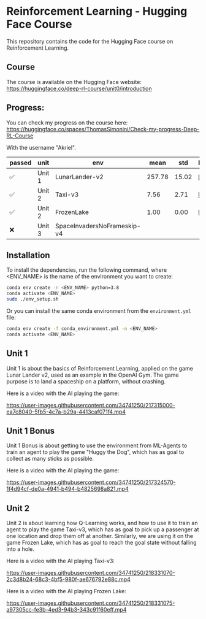 # Reinforcement Learning - Hugging Face Course

This repository contains the code for the Hugging Face course on Reinforcement
Learning.

## Course

The course is available on the Hugging Face website:
https://huggingface.co/deep-rl-course/unit0/introduction

## Progress:

You can check my progress on the course here:
https://huggingface.co/spaces/ThomasSimonini/Check-my-progress-Deep-RL-Course

With the username "Akriel".

| passed | unit   | env                         | mean   | std   | Link                                                                 |
|--------|--------|-----------------------------|--------|-------|----------------------------------------------------------------------|
| ✅      | Unit 1 | LunarLander-v2              | 257.78 | 15.02 | [link](https://huggingface.co/Akriel/MLP-Lunar-Lander )              |
| ✅      | Unit 2 | Taxi-v3                     | 7.56   | 2.71  | [link](https://huggingface.co/Akriel/q-Taxi-v3)                      |
| ✅      | Unit 2 | FrozenLake                  | 1.00   | 0.00  | [link](https://huggingface.co/Akriel/q-FrozenLake-v1-4x4-noSlippery) |
| ❌      | Unit 3 | SpaceInvadersNoFrameskip-v4 |        |       |                                                                      |


[comment]: <> (make a list with 8 units)

## Installation

To install the dependencies, run the following command, where <ENV_NAME> is the
name of the environment you want to create:

```bash
conda env create -n <ENV_NAME> python=3.8
conda activate <ENV_NAME>
sudo ./env_setup.sh
```

Or you can install the same conda environment from the `environment.yml` file:

```bash
conda env create -f conda_environment.yml -n <ENV_NAME>
conda activate <ENV_NAME>
```

## Unit 1

Unit 1 is about the basics of Reinforcement Learning, applied on the game
Lunar Lander v2, used as an example in the OpenAI Gym. The game purpose is to
land a spaceship on a platform, without crashing.

Here is a video with the AI playing the game:

https://user-images.githubusercontent.com/34741250/217315000-ea7c8040-5fb5-4c7a-b29a-4413caf071f4.mp4

## Unit 1 Bonus

Unit 1 Bonus is about getting to use the environment from ML-Agents to train
an agent to play the game "Huggy the Dog", which has as goal to collect as many
sticks as possible.

Here is a video with the AI playing the game:

https://user-images.githubusercontent.com/34741250/217324570-1f4d94cf-de0a-4941-b494-b4825698a821.mp4

## Unit 2 

Unit 2 is about learning how Q-Learning works, and how to use it to train an
agent to play the game Taxi-v3, which has as goal to pick up a passenger at
one location and drop them off at another. Similarly, we are using it on the
game Frozen Lake, which has as goal to reach the goal state without falling
into a hole.

Here is a video with the AI playing Taxi-v3:

https://user-images.githubusercontent.com/34741250/218331070-2c3d8b24-68c3-4bf5-980f-ae676792e88c.mp4

Here is a video with the AI playing Frozen Lake:

https://user-images.githubusercontent.com/34741250/218331075-a97305cc-fe3b-4ed3-94b3-343c91f60eff.mp4


